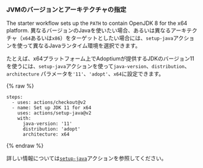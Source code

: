 ### JVMのバージョンとアーキテクチャの指定

The starter workflow sets up the `PATH` to contain OpenJDK 8 for the x64 platform. 異なるバージョンのJavaを使いたい場合、あるいは異なるアーキテクチャ（`x64`あるいは`x86`）をターゲットとしたい場合には、`setup-java`アクションを使って異なるJavaランタイム環境を選択できます。

たとえば、x64プラットフォーム上でAdoptiumが提供するJDKのバージョン11を使うには、`setup-java`アクションを使って`java-version`、`distribution`、`architecture` パラメータを`'11'`、`'adopt'`、`x64`に設定できます。

{% raw %}
```yaml{:copy}
steps:
  - uses: actions/checkout@v2
  - name: Set up JDK 11 for x64
    uses: actions/setup-java@v2
    with:
      java-version: '11'
      distribution: 'adopt'
      architecture: x64
```
{% endraw %}

詳しい情報については[`setup-java`](https://github.com/actions/setup-java)アクションを参照してください。
